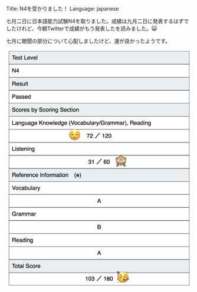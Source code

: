 Title: N4を受かりました！
Language: japanese

七月二日に日本語能力試験N4を取りました。成績は九月二日に発表するはずでしたけれど、今朝Twitterで成績がもう発表したを読みました。🙀

七月に聴聞の部分について心配しましたけど、運が良かったようです。

![JLPT results](./images/jlptN4.png)